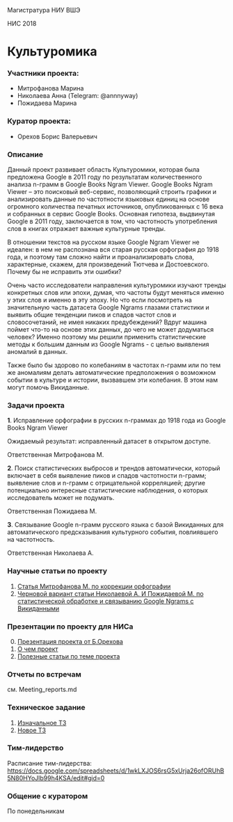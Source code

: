 Магистратура НИУ ВШЭ

НИС 2018

# Культуромика

### Участники проекта:
 - Митрофанова Марина
 - Николаева Анна (Telegram: @annnyway)
 - Пожидаева Марина

### Куратор проекта:

 - Орехов Борис Валерьевич

### Описание

Данный проект развивает область Культуромики, которая была предложена Google  в 2011 году по результатам количественного анализа n-грамм в Google  Books  Ngram  Viewer. Google  Books  Ngram  Viewer  – это поисковый веб-сервис, позволяющий строить графики и анализировать данные по частотности языковых единиц на основе огромного количества печатных источников, опубликованных с 16 века и собранных в сервис Google Books. Основная гипотеза, выдвинутая Google в 2011 году, заключается в том, что частотность употребления слов в книгах отражает важные культурные тренды.

В отношении текстов на русском языке Google  Ngram  Viewer не идеален: в нем не распознана вся старая русская орфография до 1918 года, и поэтому там сложно найти и проанализировать слова, характерные, скажем, для произведений Тютчева и Достоевского. Почему бы не исправить эти ошибки?

Очень часто исследователи направления культуромики изучают тренды конкретных слов или эпохи, думая, что частоты будут меняться именно у этих слов и именно в эту эпоху. Но что если посмотреть на значительную часть датасета Google Ngrams глазами статистики и выявить общие тенденции пиков и спадов частот слов и словосочетаний, не имея никаких предубеждений? Вдруг машина поймет что-то на основе этих данных, до чего не может додуматься человек? Именно поэтому мы решили применить статистические методы к большим данным из Google Ngrams - с целью выявления аномалий в данных.

Также было бы здорово по колебаниям в частотах n-грамм или по тем же аномалиям делать автоматические предположения о возможном событии в культуре и истории, вызвавшем эти колебания. В этом нам могут помочь Викиданные. 

### Задачи проекта 

**1**. Исправление орфографии в русских n-граммах до 1918 года из Google  Books  Ngram  Viewer

Ожидаемый результат: исправленный датасет в открытом доступе.

Ответственная Митрофанова М.

**2**. Поиск статистических выбросов и трендов автоматически, который включает в себя выявление пиков и спадов частотности n-грамм; выявление слов и n-грамм с отрицательной корреляцией; другие потенциально интересные статистические наблюдения, о которых исследователь может не подумать.

Ответственная Пожидаева М. 

**3**. Связывание Google n-грамм русского языка с базой Викиданных для автоматического предсказывания культурного события, повлиявшего на частотность.

Ответственная Николаева А. 

### Научные статьи по проекту
1. [Статья Митрофанова М. по коррекции орфографии](https://github.com/mapozhidaeva/Culturomics/blob/master/ngrams/correction/Experiments_with_Automatic_Spelling_Correction_of_Russian_Google_ngrams.pdf)
2. [Черновой вариант статьи Николаевой А. И Пожидаевой М. по статистической обработке и связыванию Google Ngrams с Викиданными](https://docs.google.com/document/d/1Oro7JpuqgTwBLph8zRE8DShjhnzBf_ddbU6Ed8X_bA8/edit?usp=sharing)


### Презентации по проекту для НИСа
0. [Презентация проекта от Б.Орехова](https://github.com/mapozhidaeva/Culturomics/blob/master/culturomics.pdf)
1. [О чем проект](https://docs.google.com/presentation/d/1nsUt2n2RV3OEoWmWHY00Bj7XUG-Xm4Ipbs4gRFJbW68/edit#slide=id.g441cd6402a_0_69)
2. [Полезные статьи по теме проекта](https://docs.google.com/presentation/d/1d8Q_VsOsMgCxy9HeK3AE3_8OnHCiVT4oroVc1PcWeGU/edit#slide=id.g49f512a5ed_1_0)

### Отчеты по встречам
см. Meeting_reports.md

### Техническое задание
1. [Изначальное ТЗ](https://docs.google.com/document/d/1tKQyy_8AN1Ica0LDwUOuhJi9VCqSrfMqjAuajq2YQMw/edit#)
2. [Новое ТЗ](https://docs.google.com/document/d/1bIN41JnBMMOwzhjFnIKWqivxQyKHSmz3nnc48IxW99o/edit?usp=sharing)

### Тим-лидерство
Расписание тим-лидерства: 
https://docs.google.com/spreadsheets/d/1wkLXJOS6rsG5xUrja26ofORUhB5N80HYoJlb99h4KSA/edit#gid=0

### Общение с куратором
По понедельникам

